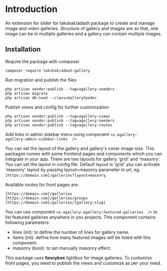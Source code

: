 
#  Introduction
An extension for slider for takshak/adash package to create and manage image and video galleries. Structure of gallery and images are so that, one image can be in multiple galleries and a gallery can contain multiple images.

##  Installation
Require the package with composer

    composer require takshak/adash-gallery

Run migration and publish the files

    php artisan vendor:publish --tag=agallery-seeders
    php artisan migrate
    php artisan db:seed --class=GallerySeeder

Publish views and config for further customization

    php artisan vendor:publish --tag=agallery-views
    php artisan vendor:publish --tag=agallery-seeders
    php artisan vendor:publish --tag=agallery-routes

Add links in admin sidebar menu using component `<x-agallery-agallery:admin-sidebar-links  />`

You can set the layout of the gallery and gallery's cover image size.
This packages comes with some frontend pages and components which you can integrate in your app. There are two layouts for gallery 'grid' and 'masonry'. You can set the layout in config file. Default layout is 'grid' you can activate 'masonry' layout by passing layout=masonry parameter in url, eg. `[https://domain.com]/galleries?layout=masonry`.

Available routes for front pages are:

    [https://domain.com]/galleries
    [https://domain.com]/galleries/groups
    [https://domain.com]/galleries/{gallery:slug}

You can use component `<x-agallery-agallery:featured-galleries  />` to list featured galleries anywhere in you projects. This component contains following parameters:

* lines (int): to define the number of lines for gallery name.
* items (int): define how many featured images will be listed with this component.
* masonry (bool): to set manually masonry effect.

This package uses **fancybox** lightbox for image galleries. To customize front pages, you need to publish the views and customize as per your need.
